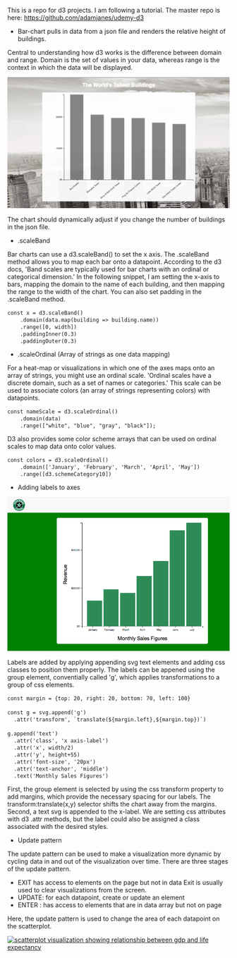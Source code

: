 This is a repo for d3 projects.
I am following a tutorial. The master repo is here: https://github.com/adamjanes/udemy-d3

* Bar-chart pulls in data from a json file and renders the relative height of buildings.

Central to understanding how d3 works is the difference between domain and range. Domain is the set of values in your data, whereas range is the context in which the data will be displayed. 

![screen shot of bar-chart](bar-chart.png)

The chart should dynamically adjust if you change the number of buildings in the json file.

* .scaleBand

Bar charts can use a d3.scaleBand() to set the x axis. The .scaleBand method allows you to map each bar onto a datapoint. According to the d3 docs, 'Band scales are typically used for bar charts with an ordinal or categorical dimension.' In the following snippet, I am setting the x-axis to bars, mapping the domain to the name of each building, and then mapping the range to the width of the chart. You can also set padding in the .scaleBand method.

```
const x = d3.scaleBand()
    .domain(data.map(building => building.name))
    .range([0, width])
    .paddingInner(0.3)
    .paddingOuter(0.3)
```

* .scaleOrdinal (Array of strings as one data mapping)

For a heat-map or visualizations in which one of the axes maps onto an array of strings, you might use an ordinal scale. 'Ordinal scales have a discrete domain, such as a set of names or categories.' This scale can be used to associate colors (an array of strings representing colors) with datapoints.

``` 
const nameScale = d3.scaleOrdinal()
    .domain(data)
    .range(["white", "blue", "gray", "black"]);
```

D3 also provides some color scheme arrays that can be used on ordinal scales to map data onto color values. 

``` 
const colors = d3.scaleOrdinal()
    .domain(['January', 'February', 'March', 'April', 'May'])
    .range([d3.schemeCategory10])
```

* Adding labels to axes

![screen shot of Starbreak sales figuresbar-chart](Star-break-bar-chart.png)

Labels are added by applying appending svg text elements and adding css classes to position them properly. The labels can be appened using the group element, conventially called 'g', which applies transformations to a group of css elements.

```
const margin = {top: 20, right: 20, bottom: 70, left: 100}

const g = svg.append('g')
  .attr('transform', `translate(${margin.left},${margin.top})`)

g.append('text')
  .attr('class', 'x axis-label')
  .attr('x', width/2)
  .attr('y', height+55)
  .attr('font-size', '20px')
  .attr('text-anchor', 'middle')
  .text('Monthly Sales Figures')
```

First, the group element is selected by using the css transform property to add margins, which provide the necessary spacing for our labels. The transform:translate(x,y) selector shifts the chart away from the margins. Second, a text svg is appended to the x-label. We are setting css attributes with d3 .attr methods, but the label could also be assigned a class associated with the desired styles.


* Update pattern

The update pattern can be used to make a visualization more dynamic by cycling data in and out of the visualization over time. There are three stages of the update pattern.
* EXIT has access to elements on the page but not in data
Exit is usually used to clear visualizations from the screen.
* UPDATE: for each datapoint, create or update an element
* ENTER : has access to elements that are in data array but not on page

Here, the update pattern is used to change the area of each datapoint on the scatterplot.


[![scatterplot visualization showing relationship between gdp and life expectancy](https://youtu.be/umCaRHEGyro)](https://youtu.be/umCaRHEGyro)


